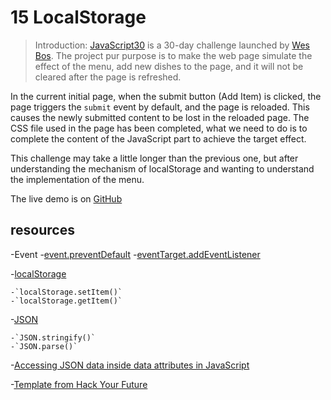 # 15 LocalStorage

> Introduction: [JavaScript30](https://javascript30.com) is a 30-day challenge launched by [Wes Bos](https://github.com/wesbos). The project pur purpose is to make the web page simulate the effect of the menu, add new dishes to the page, and it will not be cleared after the page is refreshed.

In the current initial page, when the submit button (Add Item) is clicked, the page triggers the `submit` event by default, and the page is reloaded. This causes the newly submitted content to be lost in the reloaded page. The CSS file used in the page has been completed, what we need to do is to complete the content of the JavaScript part to achieve the target effect.

This challenge may take a little longer than the previous one, but after understanding the mechanism of localStorage and wanting to understand the implementation of the menu.

The live demo is on [GitHub](https://lujianna.github.io/local-storage/)
 
## resources
-Event
    -[event.preventDefault](https://developer.mozilla.org/zh-CN/docs/Web/API/Event/preventDefault)
    -[eventTarget.addEventListener](https://developer.mozilla.org/zh-CN/docs/Web/API/EventTarget/addEventListener)

-[localStorage](https://developer.mozilla.org/zh-CN/docs/Web/API/Storage/LocalStorage)

    -`localStorage.setItem()`
    -`localStorage.getItem()`

-[JSON](https://developer.mozilla.org/zh-CN/docs/Web/JavaScript/Reference/Global_Objects/JSON)

    -`JSON.stringify()`
    -`JSON.parse()`

-[Accessing JSON data inside data attributes in JavaScript](https://css-tricks.com/a-complete-guide-to-data-attributes/) 

-[Template from Hack Your Future](https://github.com/HackYourFutureBelgium/javascript-30-starter)
